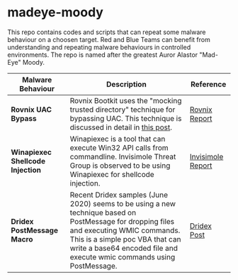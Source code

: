 # madeye-moody

This repo contains codes and scripts that can repeat some malware behaviour on a choosen target. Red and Blue Teams can benefit from understanding and repeating malware behaviours in controlled environments. The repo is named after the greatest Auror Alastor "Mad-Eye" Moody. 

| Malware Behaviour | Description | Reference |
| -- | -- | -- |
| **Rovnix UAC Bypass** | Rovnix Bootkit uses the "mocking trusted directory" technique for bypassing UAC. This technique is discussed in detail in [this post]("https://medium.com/tenable-techblog/uac-bypass-by-mocking-trusted-directories-24a96675f6e"). | [Rovnix Report]("https://securelist.com/oh-what-a-boot-iful-mornin/97365/") |
| **Winapiexec Shellcode Injection** | Winapiexec is a tool that can execute Win32 API calls from commandline. Invisimole Threat Group is observed to be using Winapiexec for shellcode injection. | [Invisimole Report]("https://www.welivesecurity.com/wp-content/uploads/2020/06/ESET_InvisiMole.pdf") |
| **Dridex PostMessage Macro** |  Recent Dridex samples (June 2020) seems to be using a new technique based on PostMessage for dropping files and executing WMIC commands. This is a simple poc VBA that can write a base64 encoded file and execute wmic commands using PostMessage. | [Dridex Post]("https://reaqta.com/2020/06/dridex-the-secret-in-a-postmessage/") | 
